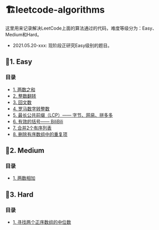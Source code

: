 # 🏗️leetcode-algorithms

这里用来记录解决LeetCode上面的算法通过的代码，难度等级分为：Easy、Medium和Hard。
- 2021.05.20-xxx: 现阶段正研究Easy级别的题目。

## 📝1. Easy

### 目录

- [1. 两数之和](https://github.com/Jessica-Jiang-92/leetcode-algorithms/blob/main/Easy/Two-Sum.md)
- [2. 整数翻转](https://github.com/Jessica-Jiang-92/leetcode-algorithms/blob/main/Easy/Reverse-an-Number.md)
- [3. 回文数](https://github.com/Jessica-Jiang-92/leetcode-algorithms/blob/main/Easy/palindromic-number.md)
- [4. 罗马数字转整数](https://github.com/Jessica-Jiang-92/leetcode-algorithms/blob/main/Easy/Roman-Numeric-Transfer-Integer/Roman-Numeric-Transfer-Integer.md)
- [5. 最长公共前缀（LCP）—— 字节、网易、拼多多](https://github.com/Jessica-Jiang-92/leetcode-algorithms/blob/main/Easy/longest-common-prefix.md)
- [6. 有效的括号—— BiliBili](https://github.com/Jessica-Jiang-92/leetcode-algorithms/blob/main/Easy/Valid-brackets/valid-brackets.md)
- [7. 合并2个有序列表](https://github.com/Jessica-Jiang-92/leetcode-algorithms/blob/main/Easy/Merge-2-Ordered-Lists/merge-2-ordered-lists.md)
- [8. 删除有序数组中的重复项](https://github.com/Jessica-Jiang-92/leetcode-algorithms/blob/main/Easy/Remove-Duplicated-Items-from-Ordered-Array/remove-duplicated-items-from-ordered-array.md)



## 📝2. Medium

### 目录

- [1. 两数相加](https://github.com/Jessica-Jiang-92/leetcode-algorithms/blob/main/Medium/sum-two-numbers.md)



## 📝3. Hard

### 目录

- [1. 寻找两个正序数组的中位数](https://github.com/Jessica-Jiang-92/leetcode-algorithms/blob/main/Hard/Find-Median-of-Two-Positive-Ordinal-Arrays.md)

